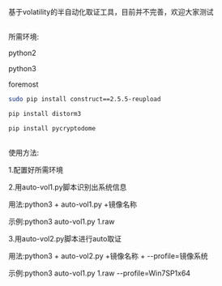 基于volatility的半自动化取证工具，目前并不完善，欢迎大家测试

##
所需环境:


python2

python3

foremost


```bash
sudo pip install construct==2.5.5-reupload

pip install distorm3

pip install pycryptodome
```

##
使用方法:

1.配置好所需环境

2.用auto-vol1.py脚本识别出系统信息

用法:python3 + auto-vol1.py +镜像名称

示例:python3 auto-vol1.py 1.raw

3.用auto-vol2.py脚本进行auto取证

用法:python3 + auto-vol2.py +镜像名称 + --profile=镜像系统

示例:python3 auto-vol1.py 1.raw --profile=Win7SP1x64

